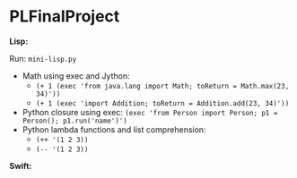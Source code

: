 # PLFinalProject

**Lisp:**

Run: `mini-lisp.py`
* Math using exec and Jython:
  * `(+ 1 (exec 'from java.lang import Math; toReturn = Math.max(23, 34)'))`
  * `(+ 1 (exec 'import Addition; toReturn = Addition.add(23, 34)'))`
* Python closure using exec: `(exec 'from Person import Person; p1 = Person(); p1.run('name')')`
* Python lambda functions and list comprehension:
  * `(++ '(1 2 3))`
  * `(-- '(1 2 3))`


**Swift:**





